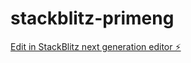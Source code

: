 # stackblitz-primeng

[Edit in StackBlitz next generation editor ⚡️](https://stackblitz.com/~/github.com/guirra-byte/stackblitz-primeng)